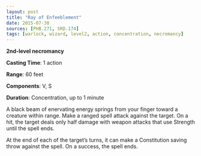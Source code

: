 ```yaml
---
layout: post
title: "Ray of Enfeeblement"
date: 2015-07-30
sources: [PHB.271, SRD.174]
tags: [warlock, wizard, level2, action, concentration, necromancy]
---
```


**2nd-level necromancy**

**Casting Time**: 1 action

**Range**: 60 feet

**Components**: V, S

**Duration**: Concentration, up to 1 minute

A black beam of enervating energy springs from your finger toward a creature within range. Make a ranged spell attack against the target. On a hit, the target deals only half damage with weapon attacks that use Strength until the spell ends.

At the end of each of the target’s turns, it can make a Constitution saving throw against the spell. On a success, the spell ends.
